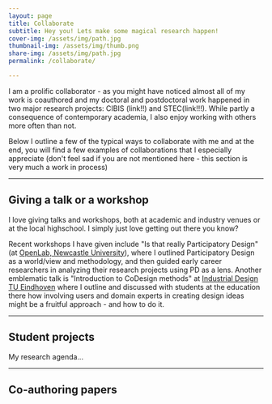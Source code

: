 ```yaml
---
layout: page
title: Collaborate
subtitle: Hey you! Lets make some magical research happen!
cover-img: /assets/img/path.jpg
thumbnail-img: /assets/img/thumb.png
share-img: /assets/img/path.jpg
permalink: /collaborate/

---
```

I am a prolific collaborator - as you might have noticed almost all of my work is coauthored and my doctoral and postdoctoral work happened in two major research projects: CIBIS (link!!) and STEC(link!!!). While partly a consequence of contemporary academia, I also enjoy working with others more often than not.

Below I outline a few of the typical ways to collaborate with me and at the end, you will find a few examples of collaborations that I especially appreciate (don't feel sad if you are not mentioned here - this section is very much a work in process)

-----------
## Giving a talk or a workshop
I love giving talks and workshops, both at academic and industry venues or at the local highschool. I simply just love getting out there you know?

Recent workshops I have given include "Is that really Participatory Design" (at [OpenLab, Newcastle University](https://openlab.ncl.ac.uk/)), where I outlined Participatory Design as a world/view and methodology, and then guided early career researchers in analyzing their research projects using PD as a lens. Another emblematic talk is "Introduction to CoDesign methods" at [Industrial Design TU Eindhoven](https://www.tue.nl/en/our-university/departments/industrial-design/) where I outline and discussed with students at the education there how involving users and domain experts in creating design ideas might be a fruitful approach - and how to do it.

-----------
## Student projects
My research agenda...

------------
## Co-authoring papers
